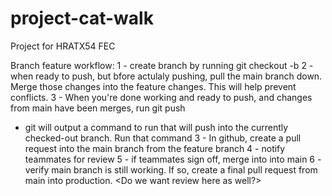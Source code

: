 # project-cat-walk
Project for HRATX54 FEC

Branch feature workflow:
1 - create branch by running git checkout -b <new branchname>
2 - when ready to push, but bfore actulaly pushing, pull the main branch down. Merge those changes into the feature changes. This will help prevent conflicts.
3 - When you're done working and ready to push, and changes from main have been merges, run git push
  - git will output a command to run that will push into the currently checked-out branch. Run that command
3 - In github, create a pull request into the main branch from the feature branch
4 - notify teammates for review
5 - if teammates sign off, merge into into main
6 - verify main branch is still working. If so, create a final pull request from main into production. <Do we want review here as well?>
